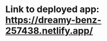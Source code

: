 <h1>Link to deployed app: <a href="https://dreamy-benz-257438.netlify.app/" target="_blank">https://dreamy-benz-257438.netlify.app/</a></h1>